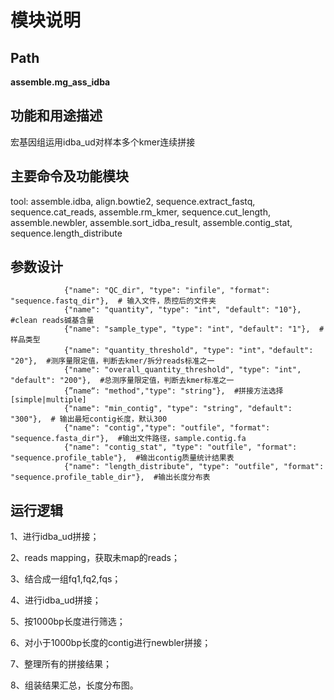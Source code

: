 
模块说明
==========================

Path
-----------

**assemble.mg_ass_idba**

功能和用途描述
-----------------------------------

宏基因组运用idba_ud对样本多个kmer连续拼接

主要命令及功能模块
-----------------------------------

tool: assemble.idba, align.bowtie2, sequence.extract_fastq, sequence.cat_reads, assemble.rm_kmer, sequence.cut_length,
assemble.newbler, assemble.sort_idba_result, assemble.contig_stat, sequence.length_distribute

参数设计
-----------------------------------

```
            {"name": "QC_dir", "type": "infile", "format": "sequence.fastq_dir"},  # 输入文件，质控后的文件夹
            {"name": "quantity", "type": "int", "default": "10"},  #clean reads碱基含量
            {"name": "sample_type", "type": "int", "default": "1"},  #样品类型
            {"name": "quantity_threshold", "type": "int"，"default": "20"},  #测序量限定值，判断去kmer/拆分reads标准之一
            {"name": "overall_quantity_threshold", "type": "int", "default": "200"},  #总测序量限定值，判断去kmer标准之一
            {”name“: "method","type": "string"},  #拼接方法选择[simple|multiple]
            {"name": "min_contig", "type": "string", "default": "300"},  # 输出最短contig长度，默认300
            {"name": "contig","type": "outfile", "format": "sequence.fasta_dir"},  #输出文件路径，sample.contig.fa
            {"name": "contig_stat", "type": "outfile", "format": "sequence.profile_table"},  #输出contig质量统计结果表
            {"name": "length_distribute", "type": "outfile", "format": "sequence.profile_table_dir"},  #输出长度分布表
```

运行逻辑
-----------------------------------
1、进行idba_ud拼接；

2、reads mapping，获取未map的reads；

3、结合成一组fq1,fq2,fqs；

4、进行idba_ud拼接；

5、按1000bp长度进行筛选；

6、对小于1000bp长度的contig进行newbler拼接；

7、整理所有的拼接结果；

8、组装结果汇总，长度分布图。
